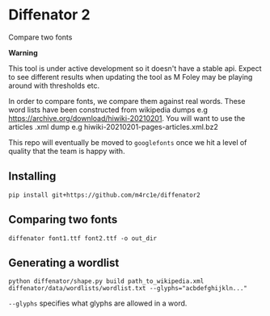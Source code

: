 # Diffenator 2

Compare two fonts

**Warning**

This tool is under active development so it doesn't have a stable api. Expect to see different results when updating the tool as M Foley may be playing around with thresholds etc.

In order to compare fonts, we compare them against real words. These word lists have been constructed from wikipedia dumps e.g https://archive.org/download/hiwiki-20210201. You will want to use the articles .xml dump e.g hiwiki-20210201-pages-articles.xml.bz2


This repo will eventually be moved to `googlefonts` once we hit a level of quality that the team is happy with. 


## Installing

`pip install git+https://github.com/m4rc1e/diffenator2`

## Comparing two fonts

`diffenator font1.ttf font2.ttf -o out_dir`

## Generating a wordlist

`python diffenator/shape.py build path_to_wikipedia.xml diffenator/data/wordlists/wordlist.txt --glyphs="acbdefghijkln..."`


`--glyphs` specifies what glyphs are allowed in a word.